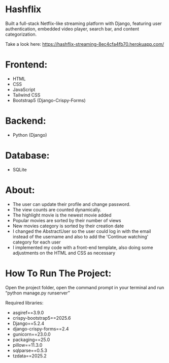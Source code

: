 # Hashflix
Built a full-stack Netflix-like streaming platform with Django, featuring user authentication, embedded video player, search bar, and content categorization.

Take a look here: https://hashflix-streaming-8ec4cfa4fb70.herokuapp.com/

# Frontend: 
- HTML
- CSS
- JavaScript
- Tailwind CSS
- Bootstrap5 (Django-Crispy-Forms)

# Backend:
- Python (Django)

# Database:
- SQLite

# About:

- The user can update their profile and change password.
- The view counts are counted dynamically.
- The highlight movie is the newest movie added
- Popular movies are sorted by their number of views
- New movies category is sorted by their creation date
- I changed the AbstractUser so the user could log in with the email instead of the username and also to add the 'Continue watching' category for each user
- I implemented my code with a front-end template, also doing some adjustments on the HTML and CSS as necessary


# How To Run The Project:
Open the project folder, open the command prompt in your terminal and run “python manage.py runserver”

Required libraries: 

- asgiref==3.9.0
- crispy-bootstrap5==2025.6
- Django==5.2.4
- django-crispy-forms==2.4
- gunicorn==23.0.0
- packaging==25.0
- pillow==11.3.0
- sqlparse==0.5.3
- tzdata==2025.2
